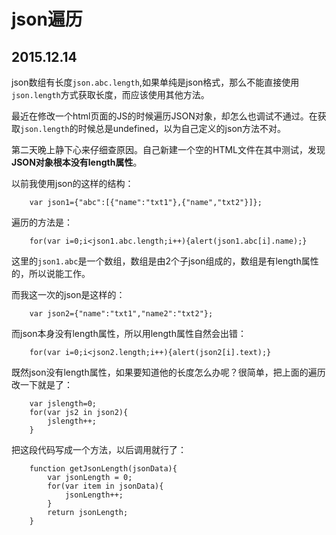 # json遍历
## 2015.12.14

json数组有长度`json.abc.length`,如果单纯是json格式，那么不能直接使用`json.length`方式获取长度，而应该使用其他方法。

最近在修改一个html页面的JS的时候遍历JSON对象，却怎么也调试不通过。在获取`json.length`的时候总是undefined，以为自己定义的json方法不对。

第二天晚上静下心来仔细查原因。自己新建一个空的HTML文件在其中测试，发现**JSON对象根本没有length属性**。

以前我使用json的这样的结构：

		var json1={"abc":[{"name":"txt1"},{"name","txt2"}]};
遍历的方法是：

		for(var i=0;i<json1.abc.length;i++){alert(json1.abc[i].name);}
这里的`json1.abc`是一个数组，数组是由2个子json组成的，数组是有length属性的，所以说能工作。

而我这一次的json是这样的：

		var json2={"name":"txt1","name2":"txt2"};
而json本身没有length属性，所以用length属性自然会出错：

		for(var i=0;i<json2.length;i++){alert(json2[i].text);}

既然json没有length属性，如果要知道他的长度怎么办呢？很简单，把上面的遍历改一下就是了：

		var jslength=0;
		for(var js2 in json2){
			jslength++;
		}
把这段代码写成一个方法，以后调用就行了：

		function getJsonLength(jsonData){
			var jsonLength = 0;
			for(var item in jsonData){		
				jsonLength++;		
			}		
			return jsonLength;		
		}
